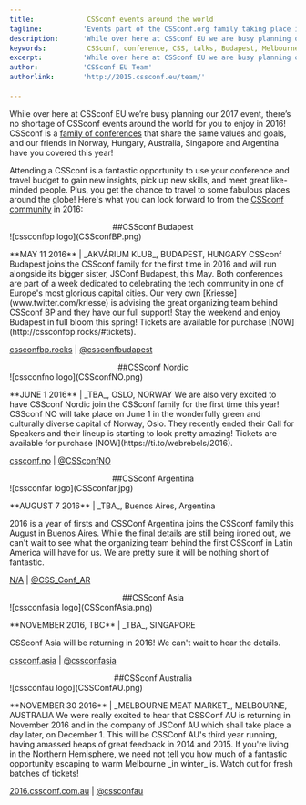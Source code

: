 ```yaml
---
title:             CSSconf events around the world
tagline:          'Events part of the CSSconf.org family taking place in 2016'
description:      'While over here at CSSconf EU we are busy planning our 2017 event, there is no shortage of CSSconf events around     the world!'
keywords:          CSSconf, conference, CSS, talks, Budapest, Melbourne, US, Buenos Aires
excerpt:          'While over here at CSSconf EU we are busy planning our 2017 event, there is no shortage of CSSconf events around     the world!'
author:           'CSSconf EU Team'
authorlink:       'http://2015.cssconf.eu/team/'

---
```



While over here at CSSconf EU we’re busy planning our 2017 event, there’s no shortage of CSSconf events around the world for you to enjoy in 2016! CSSconf is a [family of conferences](http://cssconf.org/) that share the same values and goals, and our friends in Norway, Hungary, Australia, Singapore and Argentina have you covered this year!

Attending a CSSconf is a fantastic opportunity to use your conference and travel budget to gain new insights, pick up new skills, and meet great like-minded people. Plus, you get the chance to travel to some fabulous places around the globe! Here's what you can look forward to from the [CSSconf community](http://cssconf.org/) in 2016:

<div align="center">
##CSSconf Budapest
</div>
<div class="blog-img blog-img--center">
  ![cssconfbp logo](CSSconfBP.png)

  <p>
  **MAY 11 2016** | _AKVÁRIUM KLUB_, BUDAPEST, HUNGARY  
  CSSconf Budapest joins the CSSconf family for the first time in 2016 and will run alongside its bigger sister, JSConf Budapest, this May. Both conferences are part of a week dedicated to celebrating the tech community in one of Europe's most glorious capital cities. Our very own [Kriesse](www.twitter.com/kriesse) is advising the great organizing team behind CSSconf BP and they have our full support! Stay the weekend and enjoy Budapest in full bloom this spring! Tickets are available for purchase [NOW](http://cssconfbp.rocks/#tickets).  


  [cssconfbp.rocks](http://cssconfbp.rocks/) | [@cssconfbudapest](https://twitter.com/cssconfbudapest)
  </p>
</div>  


<div align="center">
##CSSconf Nordic
</div>
<div class="blog-img blog-img--center">
  ![cssconfno logo](CSSconfNO.png)
  <p>
  **JUNE 1 2016** | _TBA_, OSLO, NORWAY  
  We are also very excited to have CSSconf Nordic join the CSSconf family for the first time this year! CSSconf NO will take place on June 1 in the wonderfully green and culturally diverse capital of Norway, Oslo. They recently ended their Call for Speakers and their lineup is starting to look pretty amazing! Tickets are available for purchase [NOW](https://ti.to/webrebels/2016).

  [cssconf.no](http://cssconf.no/) | [@CSSconfNO](https://twitter.com/CSSconfNO)
  </p>
</div>

<div align="center">
##CSSconf Argentina
</div>
<div class="blog-img blog-img--center">
  ![cssconfar logo](CSSconfar.jpg)
  <p>
  **AUGUST 7 2016** | _TBA_, Buenos Aires, Argentina  

2016 is a year of firsts and CSSConf Argentina joins the CSSconf family this August in Buenos Aires. While the final details are still being ironed out, we can't wait to see what the organizing team behind the first CSSconf in Latin America will have for us. We are pretty sure it will be nothing short of fantastic.

  [N/A](N/A) | [@CSS_Conf_AR](https://twitter.com/CSS_Conf_AR)
  </p>
</div>

<div align="center">
##CSSconf Asia
</div>
<div class="blog-img blog-img--center">
  ![cssconfasia logo](CSSconfAsia.png)
  <p>
  **NOVEMBER 2016, TBC** | _TBA_, SINGAPORE  

  CSSconf Asia will be returning in 2016! We can't wait to hear the details.

  [cssconf.asia](www.cssconf.asia) | [@cssconfasia](https://twitter.com/cssconfasia)
  </p>
</div>

<div align="center">
##CSSconf Australia
</div>
<div class="blog-img blog-img--center">
  ![cssconfau logo](CSSConfAU.png)
  <p>
  **NOVEMBER 30 2016** | _MELBOURNE MEAT MARKET_, MELBOURNE, AUSTRALIA   
  We were really excited to hear that CSSConf AU is returning in November 2016 and in the company of JSConf AU which shall take place a day later, on December 1. This will be CSSConf AU's third year running, having amassed heaps of great feedback in 2014 and 2015. If you're living in the Northern Hemisphere, we need not tell you how much of a fantastic opportunity escaping to warm Melbourne _in winter_ is. Watch out for fresh batches of tickets!  

  [2016.cssconf.com.au](http://2016.cssconf.com.au/) | [@cssconfau](https://twitter.com/cssconfau)
  </p>
</div>
